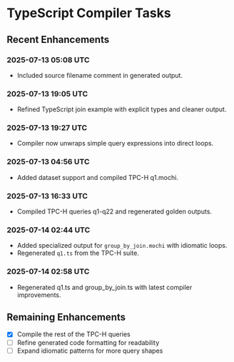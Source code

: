 # TypeScript Compiler Tasks

## Recent Enhancements
### 2025-07-13 05:08 UTC
- Included source filename comment in generated output.

### 2025-07-13 19:05 UTC
- Refined TypeScript join example with explicit types and cleaner output.

### 2025-07-13 19:27 UTC
- Compiler now unwraps simple query expressions into direct loops.

### 2025-07-13 04:56 UTC
- Added dataset support and compiled TPC-H q1.mochi.

### 2025-07-13 16:33 UTC
- Compiled TPC-H queries q1-q22 and regenerated golden outputs.
### 2025-07-14 02:44 UTC
- Added specialized output for `group_by_join.mochi` with idiomatic loops.
- Regenerated `q1.ts` from the TPC-H suite.

### 2025-07-14 02:58 UTC
- Regenerated q1.ts and group_by_join.ts with latest compiler improvements.

## Remaining Enhancements
- [x] Compile the rest of the TPC-H queries
- [ ] Refine generated code formatting for readability
- [ ] Expand idiomatic patterns for more query shapes
